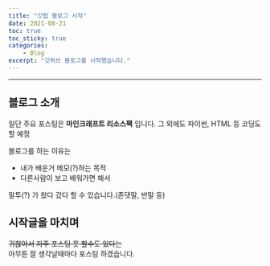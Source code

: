 ```yaml
---
title: "깃헙 블로그 시작"
date: 2021-08-21
toc: true
toc_sticky: true
categories:
    - Blog
excerpt: "깃허브 블로그를 시작했습니다."
---
```

***
## 블로그 소개
일단 주요 포스팅은 **마인크래프트 리소스팩** 입니다.
그 외에도 파이썬, HTML 등 코딩도 할 예정

블로그를 하는 이유는 
- 내가 배운거 메모(?)하는 목적
- 다른사람이 보고 배워가면 해서

말투(?) 가 왔다 갔다 할 수 있습니다.(존댓말, 반말 등)

## 시작글을 마치며
~~귀찮아서 자주 포스팅 못 할수도 있다는~~<br>
아무튼 잘 생각날때마다 포스팅 하겠습니다.
